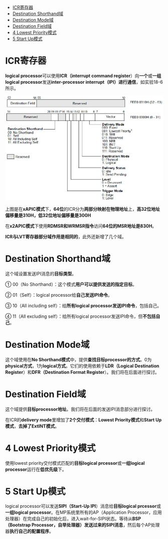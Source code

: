 
<!-- @import "[TOC]" {cmd="toc" depthFrom=1 depthTo=6 orderedList=false} -->

<!-- code_chunk_output -->

- [ICR寄存器](#icr寄存器)
- [Destination Shorthand域](#destination-shorthand域)
- [Destination Mode域](#destination-mode域)
- [Destination Field域](#destination-field域)
- [4 Lowest Priority模式](#4-lowest-priority模式)
- [5 Start Up模式](#5-start-up模式)

<!-- /code_chunk_output -->

# ICR寄存器

**logical processor**可以使用**ICR（interrupt command register**）向**一个**或**一组logical processor**发送**inter-processor interrupt（IPI）进行通信**，如实验18-6所示。

![config](./images/39.png)

上图是在**xAPIC模式**下，**64位**的ICR分为**两部分映射在物理地址**上，**高32位地址偏移量是310H，低32位地址偏移量是300H**

在**x2APIC模式**下使用**RDMSR和WRMSR指令**访问**64位的MSR地址是830H**。

**ICR与LVT寄存器部分域作用是相同的**，此外还新增了几个域。

# Destination Shorthand域

这个域设置发送IPI消息的**目标类型**。

① 00（No Shorthand）：这个模式**用户可以提供发送的指定目标**。

② 01（Self）：logical processor给**自己发送IPI命令**。

③ 10（All including self）：给**所有logical processor发送IPI命令**，包括自己。

④ 11（All excluding self）：给所有logical processor发送IPI命令，但**不包括自己**。

# Destination Mode域

这个域使用在**No Shorthand模式**中，提供**查找目标processor的方式**。0为**physical方式**，1为**logical方式**。它们的使用依赖于**LDR（Logical Destination Register**）和**DFR（Destination Format Register**）。我们将在后面进行探讨。

# Destination Field域

这个域提供**目标processor地址**。我们将在后面的发送IPI消息部分进行探讨。

在ICR的**delivery mode**里增加了**2个交付模式**：**Lowest Priority模式**和**Start Up模式**，**去掉了ExtINT模式**。

# 4 Lowest Priority模式

使用lowest priority交付模式匹配的**目标logical prcessor**或**一组logical processor**运行在**低优先级**下。

# 5 Start Up模式

logical processor可以发送**SIPI（Start\-Up IPI**）消息给**目标logical prcessor**或**一组logical processor**。在MP系统里所有的AP（Application Processor，应用处理器）在完成自己的初始化后，进入wait\-for\-SIPI状态。等待从**BSP（Bootstrap Processor，自举处理器）发送过来的SIPI消息**，然后每个AP处理器**执行自己的配置程序**。